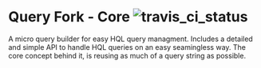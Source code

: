 # Query Fork - Core ![travis_ci_status](https://travis-ci.org/dantebarba/queryfork-core.svg?branch=master)

A micro query builder for easy HQL query managment. Includes a detailed and simple API to handle
HQL queries on an easy seamingless way. The core concept behind it, is reusing as much of a query string as 
possible. 


